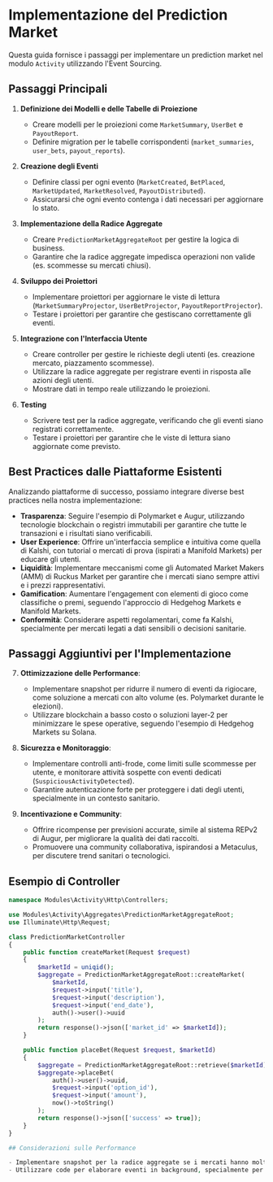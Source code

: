# Implementazione del Prediction Market

Questa guida fornisce i passaggi per implementare un prediction market nel modulo `Activity` utilizzando l'Event Sourcing.

## Passaggi Principali

1. **Definizione dei Modelli e delle Tabelle di Proiezione**
   - Creare modelli per le proiezioni come `MarketSummary`, `UserBet` e `PayoutReport`.
   - Definire migration per le tabelle corrispondenti (`market_summaries`, `user_bets`, `payout_reports`).

2. **Creazione degli Eventi**
   - Definire classi per ogni evento (`MarketCreated`, `BetPlaced`, `MarketUpdated`, `MarketResolved`, `PayoutDistributed`).
   - Assicurarsi che ogni evento contenga i dati necessari per aggiornare lo stato.

3. **Implementazione della Radice Aggregate**
   - Creare `PredictionMarketAggregateRoot` per gestire la logica di business.
   - Garantire che la radice aggregate impedisca operazioni non valide (es. scommesse su mercati chiusi).

4. **Sviluppo dei Proiettori**
   - Implementare proiettori per aggiornare le viste di lettura (`MarketSummaryProjector`, `UserBetProjector`, `PayoutReportProjector`).
   - Testare i proiettori per garantire che gestiscano correttamente gli eventi.

5. **Integrazione con l'Interfaccia Utente**
   - Creare controller per gestire le richieste degli utenti (es. creazione mercato, piazzamento scommesse).
   - Utilizzare la radice aggregate per registrare eventi in risposta alle azioni degli utenti.
   - Mostrare dati in tempo reale utilizzando le proiezioni.

6. **Testing**
   - Scrivere test per la radice aggregate, verificando che gli eventi siano registrati correttamente.
   - Testare i proiettori per garantire che le viste di lettura siano aggiornate come previsto.

## Best Practices dalle Piattaforme Esistenti

Analizzando piattaforme di successo, possiamo integrare diverse best practices nella nostra implementazione:

- **Trasparenza**: Seguire l'esempio di Polymarket e Augur, utilizzando tecnologie blockchain o registri immutabili per garantire che tutte le transazioni e i risultati siano verificabili.
- **User Experience**: Offrire un'interfaccia semplice e intuitiva come quella di Kalshi, con tutorial o mercati di prova (ispirati a Manifold Markets) per educare gli utenti.
- **Liquidità**: Implementare meccanismi come gli Automated Market Makers (AMM) di Ruckus Market per garantire che i mercati siano sempre attivi e i prezzi rappresentativi.
- **Gamification**: Aumentare l'engagement con elementi di gioco come classifiche o premi, seguendo l'approccio di Hedgehog Markets e Manifold Markets.
- **Conformità**: Considerare aspetti regolamentari, come fa Kalshi, specialmente per mercati legati a dati sensibili o decisioni sanitarie.

## Passaggi Aggiuntivi per l'Implementazione

7. **Ottimizzazione delle Performance**:
   - Implementare snapshot per ridurre il numero di eventi da rigiocare, come soluzione a mercati con alto volume (es. Polymarket durante le elezioni).
   - Utilizzare blockchain a basso costo o soluzioni layer-2 per minimizzare le spese operative, seguendo l'esempio di Hedgehog Markets su Solana.

8. **Sicurezza e Monitoraggio**:
   - Implementare controlli anti-frode, come limiti sulle scommesse per utente, e monitorare attività sospette con eventi dedicati (`SuspiciousActivityDetected`).
   - Garantire autenticazione forte per proteggere i dati degli utenti, specialmente in un contesto sanitario.

9. **Incentivazione e Community**:
   - Offrire ricompense per previsioni accurate, simile al sistema REPv2 di Augur, per migliorare la qualità dei dati raccolti.
   - Promuovere una community collaborativa, ispirandosi a Metaculus, per discutere trend sanitari o tecnologici.

## Esempio di Controller

```php
namespace Modules\Activity\Http\Controllers;

use Modules\Activity\Aggregates\PredictionMarketAggregateRoot;
use Illuminate\Http\Request;

class PredictionMarketController
{
    public function createMarket(Request $request)
    {
        $marketId = uniqid();
        $aggregate = PredictionMarketAggregateRoot::createMarket(
            $marketId,
            $request->input('title'),
            $request->input('description'),
            $request->input('end_date'),
            auth()->user()->uuid
        );
        return response()->json(['market_id' => $marketId]);
    }

    public function placeBet(Request $request, $marketId)
    {
        $aggregate = PredictionMarketAggregateRoot::retrieve($marketId);
        $aggregate->placeBet(
            auth()->user()->uuid,
            $request->input('option_id'),
            $request->input('amount'),
            now()->toString()
        );
        return response()->json(['success' => true]);
    }
}

## Considerazioni sulle Performance

- Implementare snapshot per la radice aggregate se i mercati hanno molti eventi.
- Utilizzare code per elaborare eventi in background, specialmente per l'aggiornamento delle probabilità.
